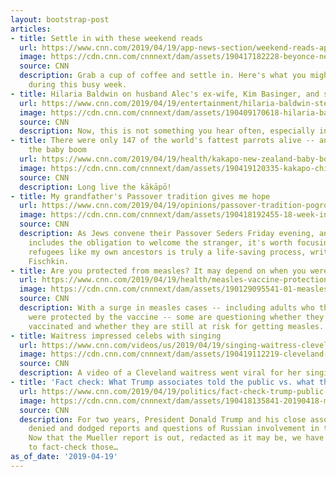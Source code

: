 ```yaml
---
layout: bootstrap-post
articles:
- title: Settle in with these weekend reads
  url: https://www.cnn.com/2019/04/19/app-news-section/weekend-reads-april-19-trnd/index.html
  image: https://cdn.cnn.com/cnnnext/dam/assets/190417182228-beyonce-new-album-super-tease.jpg
  source: CNN
  description: Grab a cup of coffee and settle in. Here's what you might have missed
    during this busy week.
- title: Hilaria Baldwin on husband Alec's ex-wife, Kim Basinger, and stepdaughter
  url: https://www.cnn.com/2019/04/19/entertainment/hilaria-baldwin-stepmother-ireland-baldwin-kim-basinger-instagram/index.html
  image: https://cdn.cnn.com/cnnnext/dam/assets/190409170618-hilaria-baldwin-super-tease.jpg
  source: CNN
  description: Now, this is not something you hear often, especially in Hollywood.
- title: There were only 147 of the world's fattest parrots alive -- and then came
    the baby boom
  url: https://www.cnn.com/2019/04/19/health/kakapo-new-zealand-baby-boom-scn-trnd/index.html
  image: https://cdn.cnn.com/cnnnext/dam/assets/190419120335-kakapo-chicks-super-tease.jpg
  source: CNN
  description: Long live the kākāpō!
- title: My grandfather's Passover tradition gives me hope
  url: https://www.cnn.com/2019/04/19/opinions/passover-tradition-pogroms-immigration-fischkin/index.html
  image: https://cdn.cnn.com/cnnnext/dam/assets/190418192455-18-week-in-photos-0419-super-tease.jpg
  source: CNN
  description: As Jews convene their Passover Seders Friday evening, an event that
    includes the obligation to welcome the stranger, it's worth focusing on how sheltering
    refugees like my own ancestors is truly a life-saving process, writes Barbara
    Fischkin.
- title: Are you protected from measles? It may depend on when you were born
  url: https://www.cnn.com/2019/04/19/health/measles-vaccine-protection-age/index.html
  image: https://cdn.cnn.com/cnnnext/dam/assets/190129095541-01-measles-vaccine-file-super-tease.jpg
  source: CNN
  description: With a surge in measles cases -- including adults who thought they
    were protected by the vaccine -- some are questioning whether they are properly
    vaccinated and whether they are still at risk for getting measles.
- title: Waitress impressed celebs with singing
  url: https://www.cnn.com/videos/us/2019/04/19/singing-waitress-cleveland-sot-mxp-vpx.hln
  image: https://cdn.cnn.com/cnnnext/dam/assets/190419112219-cleveland-singing-waitress-super-tease.jpg
  source: CNN
  description: A video of a Cleveland waitress went viral for her singing skills.
- title: 'Fact check: What Trump associates told the public vs. what they told Mueller'
  url: https://www.cnn.com/2019/04/19/politics/fact-check-trump-public-statements-mueller-report/index.html
  image: https://cdn.cnn.com/cnnnext/dam/assets/190418135841-20190418-mueller-report-redacted-illustration-super-tease.jpg
  source: CNN
  description: For two years, President Donald Trump and his close associates contradicted,
    denied and dodged reports and questions of Russian involvement in the 2016 campaign.
    Now that the Mueller report is out, redacted as it may be, we have the chance
    to fact-check those…
as_of_date: '2019-04-19'
---
```


